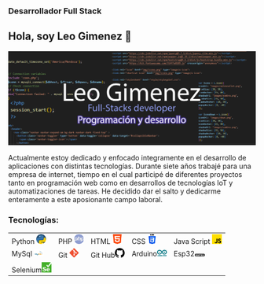 ### Desarrollador Full Stack


<h2>Hola, soy Leo Gimenez 👋 </h2>

<!--
**LeoGidev/LeoGidev** is a ✨ _special_ ✨ repository because its `README.md` (this file) appears on your GitHub profile.

Here are some ideas to get you started:

- 🔭 I’m currently working on ...
- 🌱 I’m currently learning ...
- 👯 I’m looking to collaborate on ...
- 🤔 I’m looking for help with ...
- 💬 Ask me about ...
- 📫 How to reach me: ...
- 😄 Pronouns: ...
- ⚡ Fun fact: ...
-->
<img src="portada.jpg">
<p>Actualmente estoy dedicado y enfocado integramente en el desarrollo de aplicaciones con distintas tecnologías. Durante siete años trabajé para
una empresa de internet, tiempo en el cual participé de diferentes proyectos tanto en programación web como en desarrollos de tecnologías IoT y automatizaciones
de tareas. He decidido dar el salto y dedicarme enteramente a este aposionante campo laboral.</p> 
<h3>Tecnologías:</h3>
<table>
<tr>
  <td>Python <img src="piton.png" width="20px"></td>
  <td>PHP <img src="php.png" width="20px"></td>
  <td>HTML <img src="html5.png" width="20px"></td>
  <td>CSS <img src="css3.png" width="20px"></td>
  <td>Java Script <img src="js.png" width="20px"></td>
</tr>
 <tr>
  <td>MySql <img src="mysql.png" width="20px"></td>
  <td>Git <img src="git.png" width="20px"></td>
  <td>Git Hub<img src="github.png" width="20px"></td>
  <td>Arduino<img src="arduino.png" width="20px"></td>
  <td>Esp32<img src="esp32.png" width="20px"></td>
 </tr>
<tr>
<td>Selenium<img src="Selenium_Logo.png" width="20px"></td>
  
 </tr>
</table>

